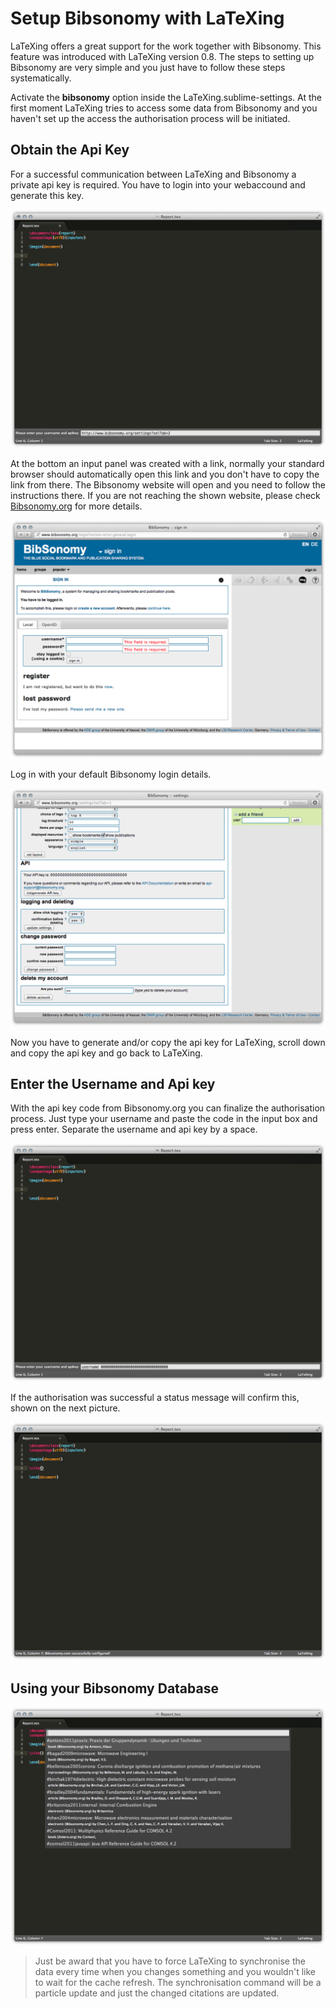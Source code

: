 # Setup Bibsonomy with LaTeXing

LaTeXing offers a great support for the work together with Bibsonomy. This
feature was introduced with LaTeXing version 0.8. The steps to setting up
Bibsonomy are very simple and you just have to follow these steps
systematically.

Activate the **bibsonomy** option inside the LaTeXing.sublime-settings. At the
first moment LaTeXing tries to access some data from Bibsonomy and you haven't
set up the access the authorisation process will be initiated.

## Obtain the Api Key

For a successful communication between LaTeXing and Bibsonomy a private api
key is required. You have to login into your webaccound and generate this key.

![](images/bibsonomy_setup_1.jpg)

At the bottom an input panel was created with a link, normally your standard
browser should automatically open this link and you don't have to copy the
link from there. The Bibsonomy website will open and you need to follow the
instructions there. If you are not reaching the shown website, please check
[Bibsonomy.org](http://www.bibsonomy.org/help/doc/gettingaccess.html) for more
details.

![](images/bibsonomy_setup_2.jpg)

Log in with your default Bibsonomy login details.

![](images/bibsonomy_setup_3.jpg)

Now you have to generate and/or copy the api key for LaTeXing, scroll down and
copy the api key and go back to LaTeXing.

## Enter the Username and Api key

With the api key code from Bibsonomy.org you can finalize the authorisation
process. Just type your username and paste the code in the input box and press
enter. Separate the username and api key by a space.

![](images/bibsonomy_setup_4.jpg)

If the authorisation was successful a status message will confirm this, shown
on the next picture.

![](images/bibsonomy_setup_5.jpg)

## Using your Bibsonomy Database

![](images/bibsonomy_setup_6.jpg)

> Just be award that you have to force LaTeXing to synchronise the data every
> time when you changes something and you wouldn't like to wait for the cache
> refresh. The synchronisation command will be a particle update and just the
> changed citations are updated.
